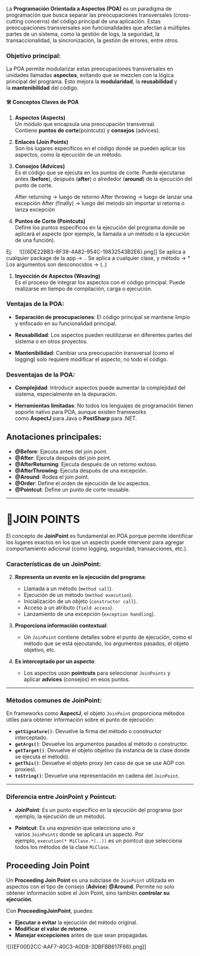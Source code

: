 
La **Programación Orientada a Aspectos (POA)** es un paradigma de programación que busca separar las preocupaciones transversales (cross-cutting concerns) del código principal de una aplicación. Estas preocupaciones transversales son funcionalidades que afectan a múltiples partes de un sistema, como la gestión de logs, la seguridad, la transaccionalidad, la sincronización, la gestión de errores, entre otros.

### Objetivo principal:

La POA permite modularizar estas preocupaciones transversales en unidades llamadas **aspectos**, evitando que se mezclen con la lógica principal del programa. Esto mejora la **modularidad**, la **reusabilidad** y la **mantenibilidad** del código.

#### 🛠️ **Conceptos Claves de POA**

1. **Aspectos (Aspects)**  
    Un módulo que encapsula una preocupación transversal. Contiene **puntos de corte**(pointcuts) y **consejos** (advices).
    
2. **Enlaces (Join Points)**  
    Son los lugares específicos en el código donde se pueden aplicar los aspectos, como la ejecución de un método.

    
3. **Consejos (Advices)**  
    Es el código que se ejecuta en los puntos de corte. Puede ejecutarse antes (**before**), después (**after**) o alrededor (**around**) de la ejecución del punto de corte.

	After returning -> luego de retorno
	After throwing -> luego de lanzar una excepción
	After (finally) -> luego del metodo sin importar si retorna o lanza excepción

    
4. **Puntos de Corte (Pointcuts)**  
    Define los puntos específicos en la ejecución del programa donde se aplicará el aspecto (por ejemplo, la llamada a un método o la ejecución de una función).

Ej:
    ![[{6DE22BB3-8F38-4A82-954C-19832543B2E6}.png]]
	Se aplica a cualquier package de la app -> ..
	Se aplica a cualquier clase, y método -> *
	Los argumentos son desconocidos -> (..)

	 
1. **Inyección de Aspectos (Weaving)**  
    Es el proceso de integrar los aspectos con el código principal. Puede realizarse en tiempo de compilación, carga o ejecución.

### Ventajas de la POA:

- **Separación de preocupaciones**: El código principal se mantiene limpio y enfocado en su funcionalidad principal.
    
- **Reusabilidad**: Los aspectos pueden reutilizarse en diferentes partes del sistema o en otros proyectos.
    
- **Mantenibilidad**: Cambiar una preocupación transversal (como el logging) solo requiere modificar el aspecto, no todo el código.
    

### Desventajas de la POA:

- **Complejidad**: Introducir aspectos puede aumentar la complejidad del sistema, especialmente en la depuración.
    
- **Herramientas limitadas**: No todos los lenguajes de programación tienen soporte nativo para POA, aunque existen frameworks como **AspectJ** para Java o **PostSharp** para .NET.

## Anotaciones principales:

  - **@Before**: Ejecuta antes del join point.
  - **@After**: Ejecuta después del join point.
  - **@AfterReturning**: Ejecuta después de un retorno exitoso.
  - **@AfterThrowing**: Ejecuta después de una excepción.
  - **@Around**: Rodea el join point.
  - **@Order**: Define el orden de ejecución de los aspectos.
  - **@Pointcut**: Define un punto de corte reusable.

--- 
# 📍JOIN POINTS

El concepto de **JoinPoint** es fundamental en POA porque permite identificar los lugares exactos en los que un aspecto puede intervenir para agregar comportamiento adicional (como logging, seguridad, transacciones, etc.).
### Características de un JoinPoint:

2. **Representa un evento en la ejecución del programa**:
    
    - Llamada a un método (`method call`).
    - Ejecución de un método (`method execution`).
    - Inicialización de un objeto (`constructor call`).
    - Acceso a un atributo (`field access`).
    - Lanzamiento de una excepción (`exception handling`).
        
3. **Proporciona información contextual**:
    
    - Un `JoinPoint` contiene detalles sobre el punto de ejecución, como el método que se está ejecutando, los argumentos pasados, el objeto objetivo, etc.
        
4. **Es interceptado por un aspecto**:
    
    - Los aspectos usan **pointcuts** para seleccionar `JoinPoints` y aplicar **advices** (consejos) en esos puntos.
        

---
### Métodos comunes de JoinPoint:

En frameworks como **AspectJ**, el objeto `JoinPoint` proporciona métodos útiles para obtener información sobre el punto de ejecución:

- **`getSignature()`**: Devuelve la firma del método o constructor interceptado.
- **`getArgs()`**: Devuelve los argumentos pasados al método o constructor.
- **`getTarget()`**: Devuelve el objeto objetivo (la instancia de la clase donde se ejecuta el método).
- **`getThis()`**: Devuelve el objeto proxy (en caso de que se use AOP con proxies).
- **`toString()`**: Devuelve una representación en cadena del `JoinPoint`.
---
### Diferencia entre JoinPoint y Pointcut:

- **JoinPoint**: Es un punto específico en la ejecución del programa (por ejemplo, la ejecución de un método).
    
- **Pointcut**: Es una expresión que selecciona uno o varios `JoinPoints` donde se aplicará un aspecto. Por ejemplo, `execution(* MiClase.*(..))` es un pointcut que selecciona todos los métodos de la clase `MiClase`.

## Proceeding Join Point

Un **Proceeding Join Point** es una subclase de `JoinPoint` utilizada en aspectos con el tipo de consejo (**Advice**) **@Around**. Permite no solo obtener información sobre el Join Point, sino también **controlar su ejecución**.

Con **ProceedingJoinPoint**, puedes:

- **Ejecutar o evitar** la ejecución del método original.
- **Modificar el valor de retorno**.
- **Manejar excepciones** antes de que sean propagadas.

![[{EF00D2CC-AAF7-40C3-A0D8-3DBFBB617F66}.png]]